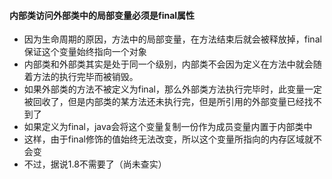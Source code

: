 #### 内部类访问外部类中的局部变量必须是final属性
* 因为生命周期的原因，方法中的局部变量，在方法结束后就会被释放掉，final保证这个变量始终指向一个对象
* 内部类和外部类其实是处于同一个级别，内部类不会因为定义在方法中就会随着方法的执行完毕而被销毁。
* 如果外部类的方法不被定义为final，那么外部类方法执行完毕时，此变量一定被回收了，但是内部类的某方法还未执行完，但是所引用的外部变量已经找不到了
* 如果定义为final，java会将这个变量复制一份作为成员变量内置于内部类中
* 这样，由于final修饰的值始终无法改变，所以这个变量所指向的内存区域就不会变
* 不过，据说1.8不需要了（尚未查实）

